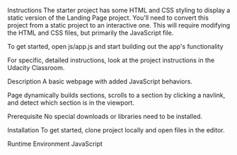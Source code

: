 Instructions
The starter project has some HTML and CSS styling to display a static version of the Landing Page project. You'll need to convert this project from a static project to an interactive one. This will require modifying the HTML and CSS files, but primarily the JavaScript file.

To get started, open js/app.js and start building out the app's functionality

For specific, detailed instructions, look at the project instructions in the Udacity Classroom.

Description
A basic webpage with added JavaScript behaviors.

Page dynamically builds sections, scrolls to a section by clicking a navlink, and detect which section is in the viewport.

Prerequisite
No special downloads or libraries need to be installed.

Installation
To get started, clone project locally and open files in the editor.

Runtime Environment
JavaScript
